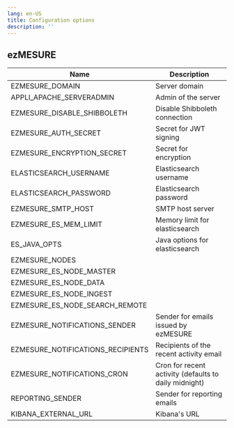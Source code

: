 ```yaml
---
lang: en-US
title: Configuration options
description: ''
---
```


## ezMESURE

| Name | Description |
|---|---|
| EZMESURE_DOMAIN | Server domain |
| APPLI_APACHE_SERVERADMIN | Admin of the server |
| EZMESURE_DISABLE_SHIBBOLETH | Disable Shibboleth connection |
| EZMESURE_AUTH_SECRET | Secret for JWT signing |
| EZMESURE_ENCRYPTION_SECRET | Secret for encryption |
| ELASTICSEARCH_USERNAME | Elasticsearch username |
| ELASTICSEARCH_PASSWORD | Elasticsearch password |
| EZMESURE_SMTP_HOST | SMTP host server |
| EZMESURE_ES_MEM_LIMIT | Memory limit for elasticsearch |
| ES_JAVA_OPTS | Java options for elasticsearch |
| EZMESURE_NODES | |
| EZMESURE_ES_NODE_MASTER | |
| EZMESURE_ES_NODE_DATA | |
| EZMESURE_ES_NODE_INGEST | |
| EZMESURE_ES_NODE_SEARCH_REMOTE | |
| EZMESURE_NOTIFICATIONS_SENDER | Sender for emails issued by ezMESURE |
| EZMESURE_NOTIFICATIONS_RECIPIENTS | Recipients of the recent activity email |
| EZMESURE_NOTIFICATIONS_CRON | Cron for recent activity (defaults to daily midnight) |
| REPORTING_SENDER | Sender for reporting emails |
| KIBANA_EXTERNAL_URL | Kibana's URL |